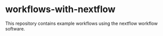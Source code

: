 # workflows-with-nextflow

This repository contains example workflows using the nextflow workflow software.
